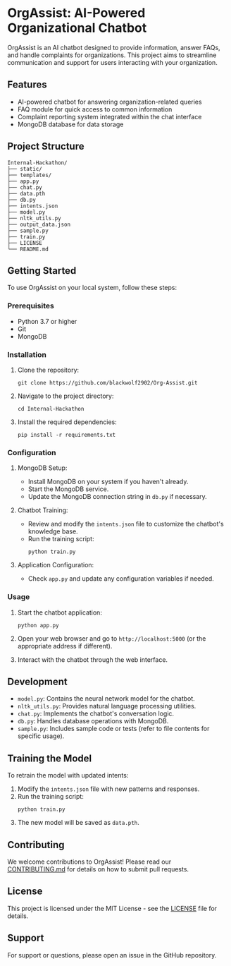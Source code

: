 # OrgAssist: AI-Powered Organizational Chatbot

OrgAssist is an AI chatbot designed to provide information, answer FAQs, and handle complaints for organizations. This project aims to streamline communication and support for users interacting with your organization.

## Features

- AI-powered chatbot for answering organization-related queries
- FAQ module for quick access to common information
- Complaint reporting system integrated within the chat interface
- MongoDB database for data storage

## Project Structure

```
Internal-Hackathon/
├── static/
├── templates/
├── app.py
├── chat.py
├── data.pth
├── db.py
├── intents.json
├── model.py
├── nltk_utils.py
├── output_data.json
├── sample.py
├── train.py
├── LICENSE
└── README.md
```

## Getting Started

To use OrgAssist on your local system, follow these steps:

### Prerequisites

- Python 3.7 or higher
- Git
- MongoDB

### Installation

1. Clone the repository:
   ```
   git clone https://github.com/blackwolf2902/Org-Assist.git
   ```

2. Navigate to the project directory:
   ```
   cd Internal-Hackathon
   ```

3. Install the required dependencies:
   ```
   pip install -r requirements.txt
   ```

### Configuration

1. MongoDB Setup:
   - Install MongoDB on your system if you haven't already.
   - Start the MongoDB service.
   - Update the MongoDB connection string in `db.py` if necessary.

2. Chatbot Training:
   - Review and modify the `intents.json` file to customize the chatbot's knowledge base.
   - Run the training script:
     ```
     python train.py
     ```

3. Application Configuration:
   - Check `app.py` and update any configuration variables if needed.

### Usage

1. Start the chatbot application:
   ```
   python app.py
   ```

2. Open your web browser and go to `http://localhost:5000` (or the appropriate address if different).

3. Interact with the chatbot through the web interface.

## Development

- `model.py`: Contains the neural network model for the chatbot.
- `nltk_utils.py`: Provides natural language processing utilities.
- `chat.py`: Implements the chatbot's conversation logic.
- `db.py`: Handles database operations with MongoDB.
- `sample.py`: Includes sample code or tests (refer to file contents for specific usage).

## Training the Model

To retrain the model with updated intents:

1. Modify the `intents.json` file with new patterns and responses.
2. Run the training script:
   ```
   python train.py
   ```
3. The new model will be saved as `data.pth`.

## Contributing

We welcome contributions to OrgAssist! Please read our [CONTRIBUTING.md](CONTRIBUTING.md) for details on how to submit pull requests.

## License

This project is licensed under the MIT License - see the [LICENSE](LICENSE) file for details.

## Support

For support or questions, please open an issue in the GitHub repository.
